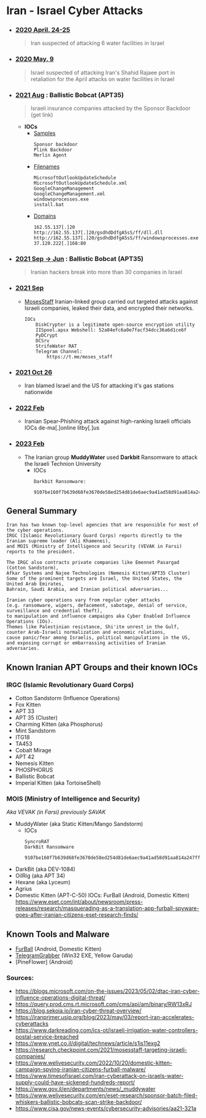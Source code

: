 # **Iran - Israel Cyber Attacks**

- ### [2020 April. 24-25](https://www.timesofisrael.com/6-facilities-said-hit-in-irans-cyberattack-on-israels-water-system-in-april/)
  > Iran suspected of attacking 6 water facilities in Israel


- ### [2020 May. 9](https://www.timesofisrael.com/israel-said-behind-cyberattack-that-caused-total-disarray-at-iran-port-report/)
  > Israel suspected of attacking Iran's Shahid Rajaee port in retaliation for the April attacks on water facilities in Israel
	

- ### [2021 Aug](https://www.welivesecurity.com/en/eset-research/sponsor-batch-filed-whiskers-ballistic-bobcats-scan-strike-backdoor/) : Ballistic Bobcat (APT35)
  > Israeli insurance companies attacked by the Sponsor Backdoor (get link)
 
    - **IOCs**
      - <ins>Samples</ins>
		```
		Sponsor backdoor
		Plink Backdoor
		Merlin Agent	
		```
      - <ins>Filenames</ins>
		```
		MicrosoftOutlookUpdateSchedule
		MicrosoftOutlookUpdateSchedule.xml
		GoogleChangeManagement
		GoogleChangeManagement.xml
		windowsprocesses.exe
		install.bat
		```
      - <ins>Domains</ins>
		```
		162.55.137[.]20
		http://162.55.137[.]20/gsdhdDdfgA5sS/ff/dll.dll
		http://162.55.137[.]20/gsdhdDdfgA5sS/ff/windowsprocesses.exe
		37.120.222[.]168:80
		```

- ### [2021 Sep -> Jun](https://www.ynetnews.com/business/article/rjrs5pn02) : Ballistic Bobcat (APT35)
  > Iranian hackers break into more than 30 companies in Israel
	

- ### [2021 Sep](https://research.checkpoint.com/2021/mosesstaff-targeting-israeli-companies/)
  - <ins>MosesStaff</ins>
	Iranian-linked group carried out targeted attacks against Israeli companies, leaked their data, and encrypted their networks. 
	
		IOCs
			DiskCrypter is a legitimate open-source encryption utility
			IISpool.apsx Webshell: 52a04efc6a0e7facf34dcc36a6d1ce6f 
			PyDCrypt 
			DCSrv 
			StrifeWater RAT
			Telegram Channel:
				https://t.me/moses_staff

- ### [2021 Oct 26](https://www.reuters.com/world/middle-east/iran-says-cyberattack-behind-widespread-disruption-gas-stations-2021-10-26/)
  - Iran blamed Israel and the US for attacking it's gas stations nationwide
	

- ### [2022 Feb](https://research.checkpoint.com/2022/check-point-research-exposes-an-iranian-phishing-campaign-targeting-former-israeli-foreign-minister-former-us-ambassador-idf-general-and-defense-industry-executives/)
  - Iranian Spear-Phishing attack against high-ranking Israeli officials
		IOCs
			de-ma[.]online
			litby[.]us

- ### [2023 Feb](https://blogs.blackberry.com/en/2023/02/darkbit-ransomware-targets-israel)
	- The Iranian group **MuddyWater** used **Darkbit** Ransomware to attack the Israeli Technion University
    	- IOCs
			```
			Darkbit Ransomware:
				9107be160f7b639d68fe3670de58ed254d81de6aec9a41ad58d91aa814a247ff 
			```

## General Summary
	Iran has two known top-level agencies that are responsible for most of the cyber operations.
	IRGC (Islamic Revolutionary Guard Corps) reports directly to the Iranian supreme leader (Ali Khamenei), 
	and MOIS (Ministry of Intelligence and Security (VEVAK in Farsi) reports to the president.

	The IRGC also contracts private companies like Emennet Pasargad (Cotton Sandstorm), 
	Afkar Systems and Najee Technologies (Nemesis Kitten/APT35 Cluster)
	Some of the prominent targets are Israel, the United States, the United Arab Emirates, 
	Bahrain, Saudi Arabia, and Iranian political adversaries...

	Iranian cyber operations vary from regular cyber attacks 
	(e.g. ransomware, wipers, defacement, sabotage, denial of service, surveillance and credential theft), 
	to manipulation and influence campaigns aka Cyber Enabled Influence Operations (IOs). 
	Themes like Palestinian resistance, Shi'ite unrest in the Gulf, counter Arab-Israeli normalization and economic relations, 
	cause panic/fear among Israelis, political manipulations in the US, 
	and exposing corrupt or embarrassing activities of Iranian adversaries.


## Known Iranian APT Groups and their known IOCs

### IRGC (Islamic Revolutionary Guard Corps)
- Cotton Sandstorm (Influence Operations)
- Fox Kitten
- APT 33
- APT 35 (Cluster)
- Charming Kitten (aka Phosphorus)
- Mint Sandstorm
- ITG18
- TA453 
- Cobalt Mirage
- APT 42
- Nemesis Kitten
- PHOSPHORUS
- Ballistic Bobcat
- Imperial Kitten (aka TortoiseShell)

### MOIS (Ministry of Intelligence and Security) 
*Aka VEVAK (in Farsi) previously SAVAK*
- MuddyWater (aka Static Kitten/Mango Sandstorm)
	- IOCs
		```
		SyncroRAT
		DarkBit Ransomware
			9107be160f7b639d68fe3670de58ed254d81de6aec9a41ad58d91aa814a247ff
		```
- DarkBit (aka DEV-1084)
- OilRig (aka APT 34)
- Hexane (aka Lyceum)
- Agrius
- Domestic Kitten (APT-C-50)
	IOCs:
		FurBall (Android, Domestic Kitten)
			https://www.eset.com/int/about/newsroom/press-releases/research/masquerading-as-a-translation-app-furball-spyware-goes-after-iranian-citizens-eset-research-finds/


## Known Tools and Malware
- [FurBall](https://www.eset.com/int/about/newsroom/press-releases/research/masquerading-as-a-translation-app-furball-spyware-goes-after-iranian-citizens-eset-research-finds/) (Android, Domestic Kitten)
- [TelegramGrabber](https://www.pwc.com/gx/en/issues/cybersecurity/cyber-threat-intelligence/old-cat-new-tricks.html) (Win32 EXE, Yellow Garuda)
- [PineFlower] (Android)



### Sources:
- https://blogs.microsoft.com/on-the-issues/2023/05/02/dtac-iran-cyber-influence-operations-digital-threat/
- https://query.prod.cms.rt.microsoft.com/cms/api/am/binary/RW13xRJ
- https://blog.sekoia.io/iran-cyber-threat-overview/
- https://iranprimer.usip.org/blog/2023/may/03/report-iran-accelerates-cyberattacks
- https://www.darkreading.com/ics-ot/israeli-irrigation-water-controllers-postal-service-breached
- https://www.ynet.co.il/digital/technews/article/s1js11exg2
- https://research.checkpoint.com/2021/mosesstaff-targeting-israeli-companies/
- https://www.welivesecurity.com/2022/10/20/domestic-kitten-campaign-spying-iranian-citizens-furball-malware/
- https://www.timesofisrael.com/iran-cyberattack-on-israels-water-supply-could-have-sickened-hundreds-report/
- https://www.gov.il/en/departments/news/_muddywater
- https://www.welivesecurity.com/en/eset-research/sponsor-batch-filed-whiskers-ballistic-bobcats-scan-strike-backdoor/
- https://www.cisa.gov/news-events/cybersecurity-advisories/aa21-321a
